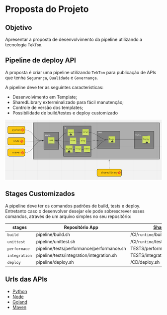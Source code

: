 # Proposta do Projeto 

## Objetivo

Apresentar a proposta de desenvolvimento da pipeline utilizando a tecnologia `TekTon`.

## Pipeline de deploy API

A proposta é criar uma pipeline utilizando `TekTon` para publicação de APIs que tenha  `Segurança`, `Qualidade` e `Governança`.

A pipeline deve ter as seguintes caracteristicas:

* Desenvolvimento em Template; 
* SharedLibrary exterminalizado para fácil manutenção;
* Controle de versão dos templates;
* Possibilidade de build/testes e deploy customizado


![projeto](img/image14.png)


## Stages Customizados

A pipeline deve ter os comandos padrões de build, tests e deploy. Entretanto caso o desenvolver desejar ele pode sobrescrever esses comandos, através de um arquivo simples no seu repositório:

|stages| Repositório App |[SharedLibrary](https://github.com/clodonil/tekton-sharedlibrary)|
|-------|------|-------------|
|`build` | pipeline/build.sh |/CI/`runtime`/build/build.sh|
| `unittest` |pipeline/unittest.sh | /CI/`runtime`/tests/unittest.sh |
| `performace` | pipeline/tests/performance/performance.sh  | TESTS/performance/performance.sh  |
| `integration`| pipeline/tests/integration/integration.sh  | TESTS/integration/integration.sh |
| `deploy`|pipeline/deploy.sh | /CD/deploy.sh |



## Urls das APIs

* [Python]()
* [Node]()
* [Goland]()
* [Maven]()

